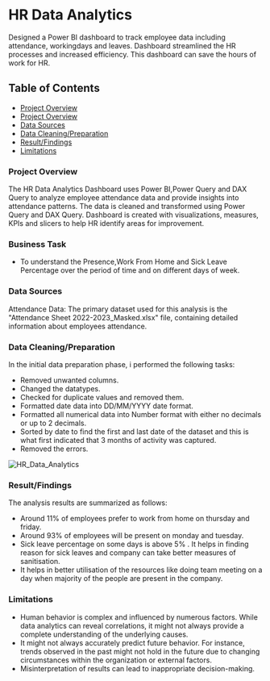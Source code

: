 # HR Data Analytics
Designed a Power BI dashboard to track employee data including attendance, workingdays and leaves. Dashboard streamlined the HR processes and increased efficiency. This dashboard can save the hours of work for HR.

## Table of Contents
- [Project Overview](#project-overview)
- [Project Overview](#business-task)
- [Data Sources](#data-sources)
- [Data Cleaning/Preparation](#data-cleaningpreparation)
- [Result/Findings](#resultfindings)
- [Limitations](#limitations)

### Project Overview
The HR Data Analytics Dashboard uses Power BI,Power Query and DAX Query to analyze employee attendance data and provide insights into attendance patterns. The data is  cleaned and transformed using Power Query and DAX Query. Dashboard is created with  visualizations, measures, KPIs and slicers to help HR identify areas for improvement.

### Business Task
- To understand the Presence,Work From Home and Sick Leave Percentage over the period of time and on different days of week.

### Data Sources
Attendance Data: The primary dataset used for this analysis is the "Attendance Sheet 2022-2023_Masked.xlsx" file, containing detailed information about employees attendance.

### Data Cleaning/Preparation
In the initial data preparation phase, i performed the following tasks:
- Removed unwanted columns.
- Changed the datatypes.
- Checked for duplicate values and removed them.
- Formatted date data into DD/MM/YYYY date format.
- Formatted all numerical data into Number format with either no decimals or up to 2 decimals.
- Sorted by date to find the first and last date of the dataset and this is what first indicated that 3 months of activity was captured.
- Removed the errors.

![HR_Data_Analytics](https://github.com/rohanyg/HR_Data_Analytics/assets/136742005/50ca7c3f-e098-4fe4-a2a9-7956085862c7)

### Result/Findings
The analysis results are summarized as follows:
- Around 11% of employees prefer to work from home on thursday and friday.
- Around 93% of employees will be present on monday and tuesday.
- Sick leave percentage on some days is above 5% . It helps in finding reason for sick leaves	and company can take better measures of sanitisation.
- It helps in better utilisation of the resources like doing team meeting on a day when majority of the people are present in the company.

### Limitations 

- Human behavior is complex and influenced by numerous factors. While data analytics can reveal correlations, it might not always provide a complete understanding of the underlying causes. 
- It might not always accurately predict future behavior. For instance, trends observed in the past might not hold in the future due to changing circumstances within the organization or external factors.
- Misinterpretation of results can lead to inappropriate decision-making.
